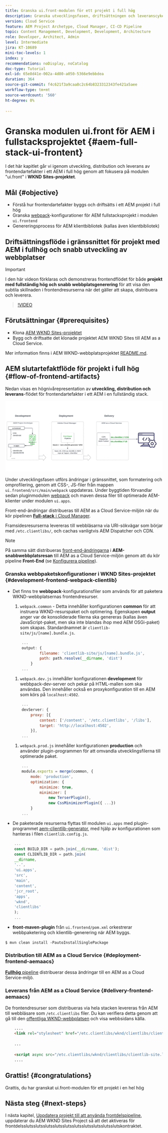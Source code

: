 ```yaml
---
title: Granska ui.front-modulen för ett projekt i full hög
description: Granska utvecklingsfasen, driftsättningen och leveranscykeln för ett webbaserat AEM Sites-projekt i full hög.
version: Cloud Service
feature: AEM Project Archetype, Cloud Manager, CI-CD Pipeline
topic: Content Management, Development, Development, Architecture
role: Developer, Architect, Admin
level: Intermediate
jira: KT-10689
mini-toc-levels: 1
index: y
recommendations: noDisplay, noCatalog
doc-type: Tutorial
exl-id: 65e8d41e-002a-4d80-a050-5366e9ebbdea
duration: 364
source-git-commit: f4c621f3a9caa8c2c64b8323312343fe421a5aee
workflow-type: tm+mt
source-wordcount: '560'
ht-degree: 0%

---
```


# Granska modulen ui.front för AEM i fullstacksprojektet {#aem-full-stack-ui-frontent}

I det här kapitlet går vi igenom utveckling, distribution och leverans av frontendartefakter i ett AEM i full hög genom att fokusera på modulen &quot;ui.front&quot; i __WKND Sites-projektet__.


## Mål {#objective}

* Förstå hur frontendartefakter byggs och driftsätts i ett AEM projekt i full hög
* Granska [webpack](https://webpack.js.org/)-konfigurationer för AEM fullstacksprojekt i modulen `ui.frontend`
* Genereringsprocess för AEM klientbibliotek (kallas även klientbibliotek)

## Driftsättningsflöde i gränssnittet för projekt med AEM i fullhög och snabb utveckling av webbplatser

>[!IMPORTANT]
>
>I den här videon förklaras och demonstreras frontendflödet för både **projekt med fullständig hög och snabb webbplatsgenerering** för att visa den subtila skillnaden i frontendresurserna när det gäller att skapa, distribuera och leverera.

>[!VIDEO](https://video.tv.adobe.com/v/3409344?quality=12&learn=on)

## Förutsättningar {#prerequisites}


* Klona [AEM WKND Sites-projektet](https://github.com/adobe/aem-guides-wknd)
* Bygg och driftsatte det klonade projektet AEM WKND Sites till AEM as a Cloud Service.

Mer information finns i AEM WKND-webbplatsprojektet [README.md](https://github.com/adobe/aem-guides-wknd/blob/main/README.md).

## AEM slutartefaktflöde för projekt i full hög {#flow-of-frontend-artifacts}

Nedan visas en högnivårepresentation av __utveckling, distribution och leverans__-flödet för frontendartefakter i ett AEM i en fullständig stack.

![Utveckling, driftsättning och leverans av frontendartefakter](assets/Dev-Deploy-Delivery-AEM-Project.png)


Under utvecklingsfasen utförs ändringar i gränssnittet, som formatering och omprofilering, genom att CSS-, JS-filer från mappen `ui.frontend/src/main/webpack` uppdateras. Under byggtiden förvandlar sedan pluginmodulen [webpack](https://webpack.js.org/) och maven dessa filer till optimerade AEM-klienter under modulen `ui.apps`.

Front-end-ändringar distribueras till AEM as a Cloud Service-miljön när du kör pipelinen [__Full-stack__ i Cloud Manager](https://experienceleague.adobe.com/docs/experience-manager-cloud-service/content/implementing/using-cloud-manager/cicd-pipelines/introduction-ci-cd-pipelines.html).

Framsidesresurserna levereras till webbläsarna via URI-sökvägar som börjar med `/etc.clientlibs/`, och cachas vanligtvis AEM Dispatcher och CDN.


>[!NOTE]
>
> På samma sätt distribueras [front-end-ändringarna](https://experienceleague.adobe.com/docs/experience-manager-cloud-service/content/sites/administering/site-creation/quick-site/customize-theme.html) i __AEM-snabbwebbplatsresan__ till AEM as a Cloud Service-miljön genom att du kör pipeline __Front-End__ (se [Konfigurera pipeline](https://experienceleague.adobe.com/docs/experience-manager-cloud-service/content/sites/administering/site-creation/quick-site/pipeline-setup.html)).

### Granska webbpaketskonfigurationer i WKND Sites-projektet {#development-frontend-webpack-clientlib}

* Det finns tre __webbpack__-konfigurationsfiler som används för att paketera WKND-webbplatsernas frontendresurser.

   1. `webpack.common` - Detta innehåller konfigurationen __common__ för att instruera WKND-resurspaket och optimering. Egenskapen __output__ anger var de konsoliderade filerna ska genereras (kallas även JavaScript-paket, men ska inte blandas ihop med AEM OSGi-paket) som skapas. Standardnamnet är `clientlib-site/js/[name].bundle.js`.

  ```javascript
      ...
      output: {
              filename: 'clientlib-site/js/[name].bundle.js',
              path: path.resolve(__dirname, 'dist')
          }
      ...    
  ```

   1. `webpack.dev.js` innehåller konfigurationen __development__ för webbpack-dev-server och pekar på HTML-mallen som ska användas. Den innehåller också en proxykonfiguration till en AEM som körs på `localhost:4502`.

  ```javascript
      ...
      devServer: {
          proxy: [{
              context: ['/content', '/etc.clientlibs', '/libs'],
              target: 'http://localhost:4502',
          }],
      ...    
  ```

   1. `webpack.prod.js` innehåller konfigurationen __production__ och använder plugin-programmen för att omvandla utvecklingsfilerna till optimerade paket.

  ```javascript
      ...
      module.exports = merge(common, {
          mode: 'production',
          optimization: {
              minimize: true,
              minimizer: [
                  new TerserPlugin(),
                  new CssMinimizerPlugin({ ...})
          }
      ...    
  ```


* De paketerade resurserna flyttas till modulen `ui.apps` med plugin-programmet [ aem-clientlib-generator](https://www.npmjs.com/package/aem-clientlib-generator), med hjälp av konfigurationen som hanteras i filen `clientlib.config.js`.

```javascript
    ...
    const BUILD_DIR = path.join(__dirname, 'dist');
    const CLIENTLIB_DIR = path.join(
    __dirname,
    '..',
    'ui.apps',
    'src',
    'main',
    'content',
    'jcr_root',
    'apps',
    'wknd',
    'clientlibs'
    );
    ...
```

* __front-maven-plugin__ från `ui.frontend/pom.xml` orkestrerar webbpaketering och klientlib-generering när AEM byggs.

`$ mvn clean install -PautoInstallSinglePackage`

### Distribution till AEM as a Cloud Service {#deployment-frontend-aemaacs}

[__Fullhög__ pipeline](https://experienceleague.adobe.com/docs/experience-manager-cloud-service/content/implementing/using-cloud-manager/cicd-pipelines/introduction-ci-cd-pipelines.html?#full-stack-pipeline) distribuerar dessa ändringar till en AEM as a Cloud Service-miljö.


### Leverans från AEM as a Cloud Service {#delivery-frontend-aemaacs}

De frontendresurser som distribueras via hela stacken levereras från AEM till webbläsare som `/etc.clientlibs` filer. Du kan verifiera detta genom att gå till den [offentliga WKND-webbplatsen](https://wknd.site/content/wknd/us/en.html) och visa webbsidans källa.

```html
    ....
    <link rel="stylesheet" href="/etc.clientlibs/wknd/clientlibs/clientlib-site.lc-181cd4102f7f49aa30eea548a7715c31-lc.min.css" type="text/css">

    ...

    <script async src="/etc.clientlibs/wknd/clientlibs/clientlib-site.lc-d4e7c03fe5c6a405a23b3ca1cc3dcd3d-lc.min.js"></script>
    ....
```

## Grattis! {#congratulations}

Grattis, du har granskat ui.front-modulen för ett projekt i en hel hög

## Nästa steg {#next-steps}

I nästa kapitel, [Uppdatera projekt till att använda frontdelspipeline](update-project.md), uppdaterar du AEM WKND Sites Project så att det aktiveras för frontdelsslutsslutsslutsslutsslutsslutsslutsslutsslutsslutskontraktet.
